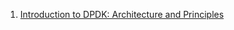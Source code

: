 1. [Introduction to DPDK: Architecture and Principles](https://blog.selectel.com/introduction-dpdk-architecture-principles/)
